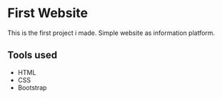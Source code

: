 # First Website 

This is the first project i made. Simple website as information platform.

## Tools used

 - HTML
 - CSS
 - Bootstrap

